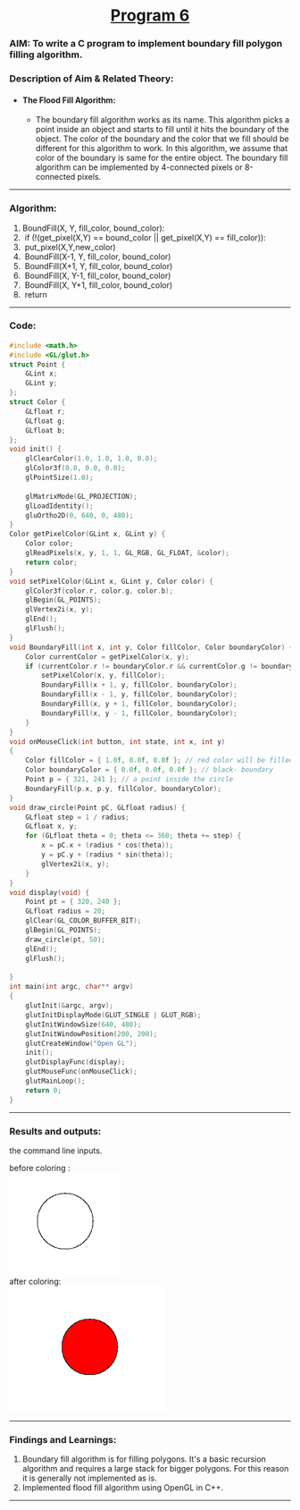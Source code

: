 # <center><u>Program 6</u></center>
### AIM: To write a C program to implement boundary fill polygon filling algorithm.

### Description of Aim & Related Theory:

- #### The Flood Fill Algorithm:  
    + The boundary fill algorithm works as its name. This algorithm picks a point inside an object and starts to fill until it hits the boundary of the object. The color of the boundary and the color that we fill should be different for this algorithm to work. In this algorithm, we assume that color of the boundary is same for the entire object. The boundary fill algorithm can be implemented by 4-connected pixels or 8-connected pixels.

---

### Algorithm:
1. BoundFill(X, Y, fill_color, bound_color):
2. ​    if (!(get_pixel(X,Y) == bound_color || get_pixel(X,Y) == fill_color)):
3. ​        put_pixel(X,Y,new_color)
4. ​        BoundFill(X-1, Y, fill_color, bound_color)
5. ​        BoundFill(X+1, Y, fill_color, bound_color)
6. ​        BoundFill(X, Y-1, fill_color, bound_color)
7. ​        BoundFill(X, Y+1, fill_color, bound_color)
8. ​    return

---
### Code:    
``` cpp
#include <math.h>
#include <GL/glut.h>
struct Point {
	GLint x;
	GLint y;
};
struct Color {
	GLfloat r;
	GLfloat g;
	GLfloat b;
};
void init() {
	glClearColor(1.0, 1.0, 1.0, 0.0);
	glColor3f(0.0, 0.0, 0.0);
	glPointSize(1.0);

	glMatrixMode(GL_PROJECTION);
	glLoadIdentity();
	gluOrtho2D(0, 640, 0, 480);
}
Color getPixelColor(GLint x, GLint y) {
	Color color;
	glReadPixels(x, y, 1, 1, GL_RGB, GL_FLOAT, &color);
	return color;
}
void setPixelColor(GLint x, GLint y, Color color) {
	glColor3f(color.r, color.g, color.b);
	glBegin(GL_POINTS);
	glVertex2i(x, y);
	glEnd();
	glFlush();
}
void BoundaryFill(int x, int y, Color fillColor, Color boundaryColor) {
	Color currentColor = getPixelColor(x, y);
	if (currentColor.r != boundaryColor.r && currentColor.g != boundaryColor.g && currentColor.b != boundaryColor.b) {
		setPixelColor(x, y, fillColor);
		BoundaryFill(x + 1, y, fillColor, boundaryColor);
		BoundaryFill(x - 1, y, fillColor, boundaryColor);
		BoundaryFill(x, y + 1, fillColor, boundaryColor);
		BoundaryFill(x, y - 1, fillColor, boundaryColor);
	}
}
void onMouseClick(int button, int state, int x, int y)
{
	Color fillColor = { 1.0f, 0.0f, 0.0f }; // red color will be filled
	Color boundaryColor = { 0.0f, 0.0f, 0.0f }; // black- boundary
	Point p = { 321, 241 }; // a point inside the circle
	BoundaryFill(p.x, p.y, fillColor, boundaryColor);
}
void draw_circle(Point pC, GLfloat radius) {
	GLfloat step = 1 / radius;
	GLfloat x, y;
	for (GLfloat theta = 0; theta <= 360; theta += step) {
		x = pC.x + (radius * cos(theta));
		y = pC.y + (radius * sin(theta));
		glVertex2i(x, y);
	}
}
void display(void) {
	Point pt = { 320, 240 };
	GLfloat radius = 20;
	glClear(GL_COLOR_BUFFER_BIT);
	glBegin(GL_POINTS);
	draw_circle(pt, 50);
	glEnd();
	glFlush();

}
int main(int argc, char** argv)
{
	glutInit(&argc, argv);
	glutInitDisplayMode(GLUT_SINGLE | GLUT_RGB);
	glutInitWindowSize(640, 480);
	glutInitWindowPosition(200, 200);
	glutCreateWindow("Open GL");
	init();
	glutDisplayFunc(display);
	glutMouseFunc(onMouseClick);
	glutMainLoop();
	return 0;
}
```
---
### Results and outputs:  
the command line inputs.     

before coloring :  
![Output GPH](../Outputs/bf_bc.png)  
after coloring:  
![Output GPH](../Outputs/bf_ac.png)  

---
### Findings and Learnings:
1. Boundary fill algorithm is for filling polygons. It's a basic recursion algorithm and requires a large stack for bigger polygons. For this reason it is generally not implemented as is. 
2. Implemented flood fill algorithm using OpenGL in C++. 

---
